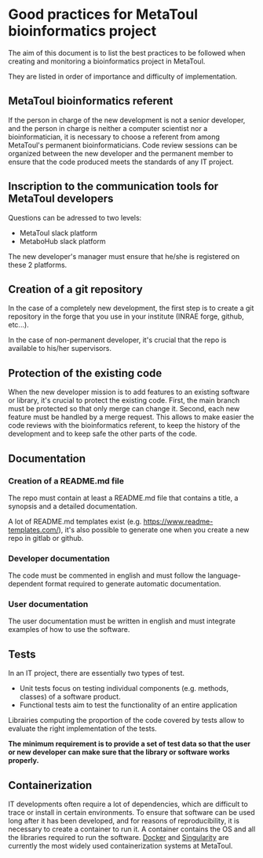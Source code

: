 # Good practices for MetaToul bioinformatics project

The aim of this document is to list the best practices to be followed when creating and monitoring a bioinformatics project in MetaToul.

They are listed in order of importance and difficulty of implementation.

## MetaToul bioinformatics referent

If the person in charge of the new development is not a senior developer, and the person in charge is neither a computer scientist nor a bioinformatician, it is necessary to choose a referent from among MetaToul's permanent bioinformaticians. Code review sessions can be organized between the new developer and the permanent member to ensure that the code produced meets the standards of any IT project.

## Inscription to the communication tools for MetaToul developers

Questions can be adressed to two levels:
- MetaToul slack platform
- MetaboHub slack platform

The new developer's manager must ensure that he/she is registered on these 2 platforms.

## Creation of a git repository

In the case of a completely new development, the first step is to create a git repository in the forge that you use in your institute (INRAE forge, github, etc...).

In the case of non-permanent developer, it's crucial that the repo is available to his/her supervisors.

## Protection of the existing code

When the new developer mission is to add features to an existing software or library, it's crucial to protect the existing code. First, the main branch must be protected so that only merge can change it. Second, each new feature must be handled by a merge request. This allows to make easier the code reviews with the bioinformatics referent, to keep the history of the development and to keep safe the other parts of the code.


## Documentation

### Creation of a README.md file

The repo must contain at least a README.md file that contains a title, a synopsis and a detailed documentation.

A lot of README.md templates exist (e.g. <https://www.readme-templates.com/>), it's also possible to generate one when you create a new repo in gitlab or github.

### Developer documentation

The code must be commented in english and must follow the language-dependent format required to generate automatic documentation.

### User documentation

The user documentation must be written in english and must integrate examples of how to use the software.

## Tests

In an IT project, there are essentially two types of test.

- Unit tests focus on testing individual components (e.g. methods, classes) of a software product.
- Functional tests aim to test the functionality of an entire application

Librairies computing the proportion of the code covered by tests allow to evaluate the right implementation of the tests.

**The minimum requirement is to provide a set of test data so that the user or new developer can make sure that the library or software works properly.**

## Containerization

IT developments often require a lot of dependencies, which are difficult to trace or install in certain environments.
To ensure that software can be used long after it has been developed, and for reasons of reproducibility, it is necessary to create a container to run it. A container contains the OS and all the libraries required to run the software. [Docker](https://www.docker.com/) and [Singularity](https://sylabs.io/singularity/) are currently the most widely used containerization systems at MetaToul.